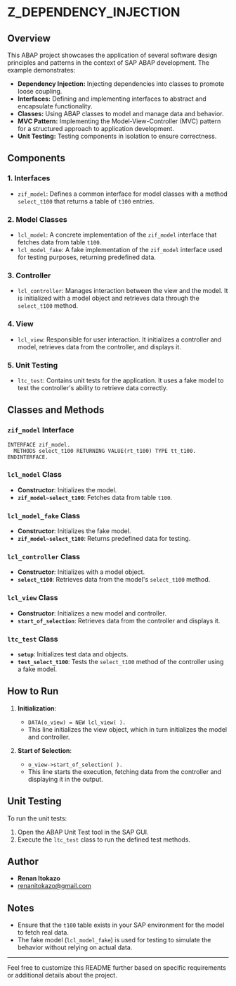 # Z_DEPENDENCY_INJECTION

## Overview

This ABAP project showcases the application of several software design principles and patterns in the context of SAP ABAP development. The example demonstrates:

- **Dependency Injection:** Injecting dependencies into classes to promote loose coupling.
- **Interfaces:** Defining and implementing interfaces to abstract and encapsulate functionality.
- **Classes:** Using ABAP classes to model and manage data and behavior.
- **MVC Pattern:** Implementing the Model-View-Controller (MVC) pattern for a structured approach to application development.
- **Unit Testing:** Testing components in isolation to ensure correctness.

## Components

### 1. Interfaces

- `zif_model`: Defines a common interface for model classes with a method `select_t100` that returns a table of `t100` entries.

### 2. Model Classes

- `lcl_model`: A concrete implementation of the `zif_model` interface that fetches data from table `t100`.
- `lcl_model_fake`: A fake implementation of the `zif_model` interface used for testing purposes, returning predefined data.

### 3. Controller

- `lcl_controller`: Manages interaction between the view and the model. It is initialized with a model object and retrieves data through the `select_t100` method.

### 4. View

- `lcl_view`: Responsible for user interaction. It initializes a controller and model, retrieves data from the controller, and displays it.

### 5. Unit Testing

- `ltc_test`: Contains unit tests for the application. It uses a fake model to test the controller's ability to retrieve data correctly.

## Classes and Methods

### `zif_model` Interface

```abap
INTERFACE zif_model.
  METHODS select_t100 RETURNING VALUE(rt_t100) TYPE tt_t100.
ENDINTERFACE.
```

### `lcl_model` Class

- **Constructor**: Initializes the model.
- **`zif_model~select_t100`**: Fetches data from table `t100`.

### `lcl_model_fake` Class

- **Constructor**: Initializes the fake model.
- **`zif_model~select_t100`**: Returns predefined data for testing.

### `lcl_controller` Class

- **Constructor**: Initializes with a model object.
- **`select_t100`**: Retrieves data from the model's `select_t100` method.

### `lcl_view` Class

- **Constructor**: Initializes a new model and controller.
- **`start_of_selection`**: Retrieves data from the controller and displays it.

### `ltc_test` Class

- **`setup`**: Initializes test data and objects.
- **`test_select_t100`**: Tests the `select_t100` method of the controller using a fake model.

## How to Run

1. **Initialization**:
   - `DATA(o_view) = NEW lcl_view( ).`
   - This line initializes the view object, which in turn initializes the model and controller.

2. **Start of Selection**:
   - `o_view->start_of_selection( ).`
   - This line starts the execution, fetching data from the controller and displaying it in the output.

## Unit Testing

To run the unit tests:

1. Open the ABAP Unit Test tool in the SAP GUI.
2. Execute the `ltc_test` class to run the defined test methods.

## Author

- **Renan Itokazo**
- renanitokazo@gmail.com

## Notes

- Ensure that the `t100` table exists in your SAP environment for the model to fetch real data.
- The fake model (`lcl_model_fake`) is used for testing to simulate the behavior without relying on actual data.

---

Feel free to customize this README further based on specific requirements or additional details about the project.
